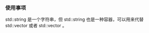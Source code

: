 
### 使用事项

std::string 是一个字符串，但 std::string 也是一种容器，可以用来代替 std::vector<char> 或者 std::vector<unsigned char> 。


